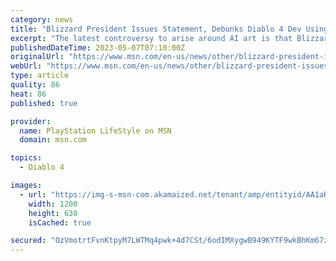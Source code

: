 ```yaml
---
category: news
title: "Blizzard President Issues Statement, Debunks Diablo 4 Dev Using ‘AI Art’"
excerpt: "The latest controversy to arise around AI art is that Blizzard Entertainment filed a patent regarding machine learning-based image generation."
publishedDateTime: 2023-05-07T07:10:00Z
originalUrl: "https://www.msn.com/en-us/news/other/blizzard-president-issues-statement-debunks-diablo-4-dev-using-ai-art/ar-AA1aRkNH"
webUrl: "https://www.msn.com/en-us/news/other/blizzard-president-issues-statement-debunks-diablo-4-dev-using-ai-art/ar-AA1aRkNH"
type: article
quality: 86
heat: 86
published: true

provider:
  name: PlayStation LifeStyle on MSN
  domain: msn.com

topics:
  - Diablo 4

images:
  - url: "https://img-s-msn-com.akamaized.net/tenant/amp/entityid/AA1aRfAN.img?h=630&w=1200&m=6&q=60&o=t&l=f&f=jpg"
    width: 1200
    height: 630
    isCached: true

secured: "OzVmotrtFvnKtpyM7LWTMq4pwk+4d7CSt/6odIMXygwB949KYTF9wkBhKm67zJaZoFYEzZ98JGdt7PH1dWViaHpIHfcIKPTS7iHA3Y70KpbJBFTfzFoMn80Vk6Rwkqi0TMUJlpHiHr+14dsfbCORSj0CWzlaHFNJ88raOHxud0bA2T2c9eZInE5CfRPV3NBauVloc+p3gGq9qRv8xDPzaqYXnC74qiC8oNopM09ChoqT88riD1SI6ax+R878cbhuWdekP5yVDmeUKj484Jjf1yZym99HtlUfrDX6XzyDRLKxzsS/rh09T85ThVSN+pefidjG+5MWHOhSmPsF3U204DEsI1EGyqfRwFZd8tNpMak=;qJnGSpZ4KsddM6Z8ehoQyA=="
---
```


